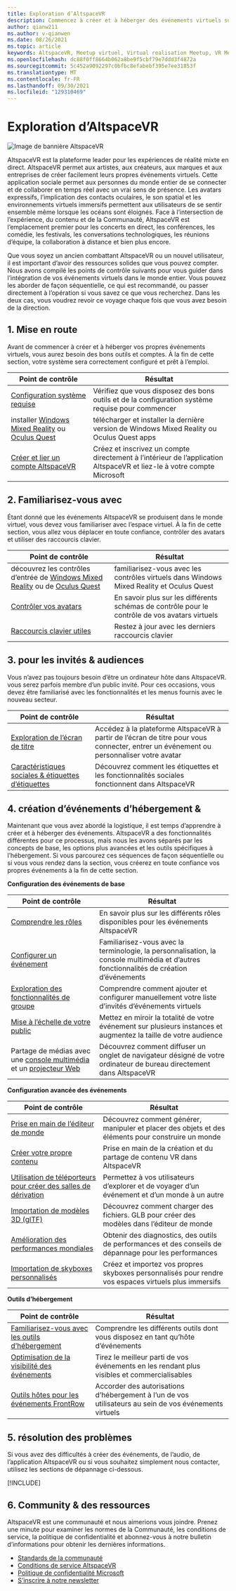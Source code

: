 ```yaml
---
title: Exploration d’AltspaceVR
description: Commencez à créer et à héberger des événements virtuels sur la plateforme AltspaceVR avec notre parcours de point de contrôle organisée.
author: qianw211
ms.author: v-qianwen
ms.date: 08/26/2021
ms.topic: article
keywords: AltspaceVR, Meetup virtuel, Virtual realisation Meetup, VR Meetup, les plateformes de réalité virtuelle, la plateforme VR, les événements virtuels immersifs, les événements d’immersion, les événements de réalité virtuelle, les événements VR, la création de la planète, la pratique de la VR, l’expérience de l’événement de réalité virtuelle
ms.openlocfilehash: dc88f0ff8664b062a8be9f5cbf79e7ddd3f4872a
ms.sourcegitcommit: 5c452a9092297c0bfbc8efabebf395e7ee31853f
ms.translationtype: MT
ms.contentlocale: fr-FR
ms.lasthandoff: 09/30/2021
ms.locfileid: "129310469"
---
```

# <a name="exploring-altspacevr"></a>Exploration d’AltspaceVR

![Image de bannière AltspaceVR](images/altspace-vr-banner.png)

AltspaceVR est la plateforme leader pour les expériences de réalité mixte en direct. AltspaceVR permet aux artistes, aux créateurs, aux marques et aux entreprises de créer facilement leurs propres événements virtuels. Cette application sociale permet aux personnes du monde entier de se connecter et de collaborer en temps réel avec un vrai sens de présence. Les avatars expressifs, l’implication des contacts oculaires, le son spatial et les environnements virtuels immersifs permettent aux utilisateurs de se sentir ensemble même lorsque les océans sont éloignés. Face à l’intersection de l’expérience, du contenu et de la Communauté, AltspaceVR est l’emplacement premier pour les concerts en direct, les conférences, les comédie, les festivals, les conversations technologiques, les réunions d’équipe, la collaboration à distance et bien plus encore.  

Que vous soyez un ancien combattant AltspaceVR ou un nouvel utilisateur, il est important d’avoir des ressources solides que vous pouvez compter. Nous avons compilé les points de contrôle suivants pour vous guider dans l’intégration de vos événements virtuels dans le monde entier. Vous pouvez les aborder de façon séquentielle, ce qui est recommandé, ou passer directement à l’opération si vous savez ce que vous recherchez. Dans les deux cas, vous voudrez revoir ce voyage chaque fois que vous avez besoin de la direction.

## <a name="1-getting-started"></a>1. Mise en route

Avant de commencer à créer et à héberger vos propres événements virtuels, vous aurez besoin des bons outils et comptes. À la fin de cette section, votre système sera correctement configuré et prêt à l’emploi.

|  Point de contrôle  |  Résultat  |
| --- | --- |
| [Configuration système requise](getting-started/system-requirements.md) | Vérifiez que vous disposez des bons outils et de la configuration système requise pour commencer |
| installer [Windows Mixed Reality](getting-started/wmr-installation.md) ou [Oculus Quest](getting-started/oculus-installation.md)| télécharger et installer la dernière version de Windows Mixed Reality ou Oculus Quest apps |
| [Créer et lier un compte AltspaceVR](getting-started/creating-and-linking-accounts.md) | Créez et inscrivez un compte directement à l’intérieur de l’application AltspaceVR et liez-le à votre compte Microsoft|

## <a name="2-getting-comfortable"></a>2. Familiarisez-vous avec

Étant donné que les événements AltspaceVR se produisent dans le monde virtuel, vous devez vous familiariser avec l’espace virtuel. À la fin de cette section, vous allez vous déplacer en toute confiance, contrôler des avatars et utiliser des raccourcis clavier.

|  Point de contrôle  |  Résultat  |
| --- | --- |
| découvrez les contrôles d’entrée de [Windows Mixed Reality](getting-started/wmr-controls.md) ou de [Oculus Quest](getting-started/oculus-controls.md) | familiarisez-vous avec les contrôles virtuels dans Windows Mixed Reality et Oculus Quest |
| [Contrôler vos avatars](getting-started/avatar-controls.md) | En savoir plus sur les différents schémas de contrôle pour le contrôle de vos avatars virtuels |
| [Raccourcis clavier utiles](getting-started/keyboard-shortcuts.md) | Restez à jour avec les derniers raccourcis clavier |

## <a name="3-for-guests--audiences"></a>3. pour les invités & audiences

Vous n’avez pas toujours besoin d’être un ordinateur hôte dans AltspaceVR. vous serez parfois membre d’un public invité. Pour ces occasions, vous devez être familiarisé avec les fonctionnalités et les menus fournis avec le nouveau secteur.

|  Point de contrôle  |  Résultat  |
| --- | --- |
| [Exploration de l’écran de titre](community/exploring-title-screen.md) | Accédez à la plateforme AltspaceVR à partir de l’écran de titre pour vous connecter, entrer un événement ou personnaliser votre avatar |
| [Caractéristiques sociales & étiquettes d’étiquettes](faqs/account-avatar-faq.md#how-do-nametags-work) | Découvrez comment les étiquettes et les fonctionnalités sociales fonctionnent dans AltspaceVR |

## <a name="4-creating--hosting-events"></a>4. création d’événements d’hébergement &

Maintenant que vous avez abordé la logistique, il est temps d’apprendre à créer et à héberger des événements. AltspaceVR a des fonctionnalités différentes pour ce processus, mais nous les avons séparés par les concepts de base, les options plus avancées et les outils spécifiques à l’hébergement. Si vous parcourez ces séquences de façon séquentielle ou si vous vous rendez dans la section, vous créerez en toute confiance vos propres événements à la fin de cette section.

**Configuration des événements de base**

|  Point de contrôle  |  Résultat  |
| --- | --- |
| [Comprendre les rôles](getting-started/roles.md) | En savoir plus sur les différents rôles disponibles pour les événements AltspaceVR |
| [Configurer un événement](tutorials/creating-an-event.md) | Familiarisez-vous avec la terminologie, la personnalisation, la console multimédia et d’autres fonctionnalités de création d’événements |
| [Exploration des fonctionnalités de groupe](tutorials/group-features.md) | Comprendre comment ajouter et configurer manuellement votre liste d’invités d’événements virtuels |
| [Mise à l’échelle de votre public](faqs/scaling-audiences.md) | Mettez en miroir la totalité de votre événement sur plusieurs instances et augmentez la taille de votre audience |
| Partage de médias avec une [console multimédia](tutorials/multimedia-console.md) et un [projecteur Web](tutorials/web-projector-streaming.md) | Découvrez comment diffuser un onglet de navigateur désigné de votre ordinateur de bureau directement dans AltspaceVR |

**Configuration avancée des événements**

|  Point de contrôle  |  Résultat  |
| --- | --- |
| [Prise en main de l’éditeur de monde](world-building/world-editor-getting-started.md) | Découvrez comment générer, manipuler et placer des objets et des éléments pour construire un monde |
| [Créer votre propre contenu](community/creating-content.md) | Prise en main de la création et du partage de contenu VR dans AltspaceVR |
| [Utilisation de téléporteurs pour créer des salles de dérivation](tutorials/teleporting.md) | Permettez à vos utilisateurs d’explorer et de voyager d’un événement et d’un monde à un autre |
| [Importation de modèles 3D (glTF)](world-building/importing-models.md) | Découvrez comment charger des fichiers. GLB pour créer des modèles dans l’éditeur de monde |
| [Amélioration des performances mondiales](world-building/improving-performance.md) | Obtenir des diagnostics, des outils de performances et des conseils de dépannage pour les performances |
| [Importation de skyboxes personnalisés](world-building/uploading-custom-skyboxes.md) | Créez et importez vos propres skyboxes personnalisés pour rendre vos espaces virtuels plus immersifs |

**Outils d’hébergement**

|  Point de contrôle  |  Résultat  |
| --- | --- |
| [Familiarisez-vous avec les outils d’hébergement](tutorials/host-tools-overview.md) | Comprendre les différents outils dont vous disposez en tant qu’hôte d’événements |
| [Optimisation de la visibilité des événements](tutorials/main-events.md) | Tirez le meilleur parti de vos événements en les rendant plus visibles et commercialisables |
| [Outils hôtes pour les événements FrontRow](tutorials/host-tools-for-events.md) | Accorder des autorisations d’hébergement à l’un de vos utilisateurs au sein de vos événements virtuels |

## <a name="5-troubleshooting"></a>5. résolution des problèmes

Si vous avez des difficultés à créer des événements, de l’audio, de l’application AltspaceVR ou si vous souhaitez simplement nous contacter, utilisez les sections de dépannage ci-dessous. 

[!INCLUDE[](includes/troubleshooting.md)]

## <a name="6-community--resources"></a>6. Community & des ressources

AltspaceVR est une communauté et nous aimerions vous joindre. Prenez une minute pour examiner les normes de la Communauté, les conditions de service, la politique de confidentialité et abonnez-vous à notre bulletin d’informations pour obtenir les dernières informations.

* [Standards de la communauté](community/community-standards.md)
* [Conditions de service AltspaceVR](community/terms-of-service.md)
* [Politique de confidentialité Microsoft](https://privacy.microsoft.com/privacystatement)
* [S’inscrire à notre newsletter](community/newsletter-subscriptions.md)